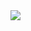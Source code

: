 <a href="https://github.com/MasaMune-68/github-readme-stats">
  <img align="left" src="https://github-readme-stats.vercel.app/api/top-langs/?username=MasaMune-68&theme=&show_icons=true/" />
</a>
